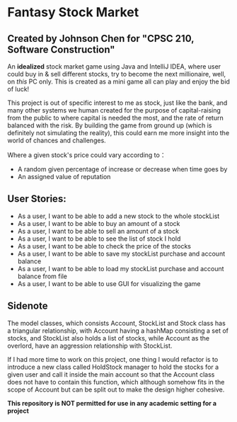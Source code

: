 # Fantasy Stock Market

## Created by Johnson Chen for "CPSC 210, Software Construction"

An **idealized** stock market game using Java and IntelliJ IDEA, where user could buy in & sell different stocks, try to become the next millionaire,
well, on *this* PC only. This is created as a mini game all can play and enjoy the bid of luck!

This project is out of specific interest to me as stock, just like the bank, and many other systems we human created for 
the purpose of capital-raising from the public to where capital is needed the most, and the rate of return 
balanced with the risk. By building the game from ground up (which is definitely not simulating the reality), 
this could earn me more insight into the world of chances and challenges.



Where a given stock's price could vary according to：
- A random given percentage of increase or decrease when time goes by 
- An assigned value of reputation 


## User Stories:
- As a user, I want to be able to add a new stock to the whole stockList
- As a user, I want to be able to buy an amount of a stock 
- As a user, I want to be able to sell an amount of a stock
- As a user, I want to be able to see the list of stock I hold
- As a user, I want to be able to check the price of the stocks
- As a user, I want to be able to save my stockList purchase and account balance
- As a user, I want to be able to load my stockList purchase and account balance from file
- As a user, I want to be able to use GUI for visualizing the game



## Sidenote
The model classes, which consists Account, StockList and Stock class has a triangular relationship, with Account having 
a hashMap consisting a set of stocks, and StockList also holds a list of stocks, while Account as the overlord, have an 
aggression relationship with StockList. 

If I had more time to work on this project, one thing I would refactor is to introduce a new class called HoldStock 
manager to hold the stocks for a given user and call it inside the main account so that the Account class does not have
to contain this function, which although somehow fits in the scope of Account but can be split out to make the design 
higher cohesive. 

**This repository is NOT permitted for use in any academic setting for a project**
